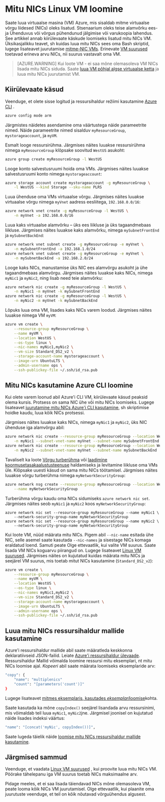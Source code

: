 <properties
   pageTitle="Luua Linux VM mitu NICs | Microsoft Azure'i"
   description="Siit saate teada, kuidas luua Linux VM mitu NICs manustatud Azure'i CLI või ressursihaldur mallide kasutamine."
   services="virtual-machines-linux"
   documentationCenter=""
   authors="iainfoulds"
   manager="timlt"
   editor=""/>

<tags
   ms.service="virtual-machines-linux"
   ms.devlang="na"
   ms.topic="article"
   ms.tgt_pltfrm="vm-linux"
   ms.workload="infrastructure"
   ms.date="10/27/2016"
   ms.author="iainfou"/>

# <a name="creating-a-linux-vm-with-multiple-nics"></a>Mitu NICs Linux VM loomine
Saate luua virtuaalse masina (VM) Azure, mis sisaldab mitme virtuaalse võrgu liidesed (NICs) oleks lisatud. Stsenaarium oleks teise alamvõrku ees- ja Ühenduvus või võrgus pühendunud jälgimise või varukoopia lahendus. See artikkel annab kiirülevaate käskude loomiseks lisatud mitu NICs VM. Üksikasjalikku teavet, sh kuidas luua mitu NICs sees oma Bash skriptid, lugege lisateavet juurutamise [mitme-NIC VMs](../virtual-network/virtual-network-deploy-multinic-arm-cli.md). Erinevate [VM suurused](virtual-machines-linux-sizes.md) toetavad erineva arvu NICs, nii suurus vastavalt oma VM.

>[AZURE.WARNING] Kui loote VM - ei saa mõne olemasoleva VM NICs lisada mitu NICs siduda. Saate [luua VM põhjal algse virtuaalse ketta](virtual-machines-linux-copy-vm.md) ja luua mitu NICs juurutamist VM.

## <a name="quick-commands"></a>Kiirülevaate käsud
Veenduge, et olete sisse logitud ja ressursihaldur režiimi kasutamine [Azure CLI](../xplat-cli-install.md) .

```bash
azure config mode arm
```

Järgmistes näidetes asendamine oma väärtustega näide parameetrite nimed. Näide parameetrite nimed sisalduv `myResourceGroup`, `mystorageaccount`, ja `myVM`.

Esmalt looge ressursirühma. Järgmises näites luuakse ressursirühma nimega `myResourceGroup` klõpsake soovitud `WestUS` asukoht:

```bash
azure group create myResourceGroup -l WestUS
```

Looge konto salvestusruumi hoida oma VMs. Järgmises näites luuakse salvestusruumi konto nimega `mystorageaccount`:

```bash
azure storage account create mystorageaccount -g myResourceGroup \
    -l WestUS --kind Storage --sku-name PLRS
```

Luua ühenduse oma VMs virtuaalse võrgu. Järgmises näites luuakse virtuaalse võrgu nimega `myVnet` aadress eesliitega, `192.168.0.0/16`:

```bash
azure network vnet create -g myResourceGroup -l WestUS \
    -n myVnet -a 192.168.0.0/16
```

Luua kaks virtuaalse alamvõrku – üks ees liikluse ja üks tagaandmebaas liikluse. Järgmises näites luuakse kaks alamvõrku, nimega `mySubnetFrontEnd` ja `mySubnetBackEnd`:

```bash
azure network vnet subnet create -g myResourceGroup -e myVnet \
    -n mySubnetFrontEnd -a 192.168.1.0/24
azure network vnet subnet create -g myResourceGroup -e myVnet \
    -n mySubnetBackEnd -a 192.168.2.0/24
```

Looge kaks NICs, manustamise üks NIC ees alamvõrgu asukoht ja ühe tagaandmebaas alamvõrgu. Järgmises näites luuakse kaks NICs, nimega `myNic1` ja `myNic2`, ning lisab need teie alamvõrku:

```bash
azure network nic create -g myResourceGroup -l WestUS \
    -n myNic1 -m myVnet -k mySubnetFrontEnd
azure network nic create -g myResourceGroup -l WestUS \
    -n myNic2 -m myVnet -k mySubnetBackEnd
```

Lõpuks luua oma VM, lisades kaks NICs varem loodud. Järgmises näites luuakse nimega VM `myVM`:

```bash
azure vm create \
    --resource-group myResourceGroup \
    --name myVM \
    --location WestUS \
    --os-type linux \
    --nic-names myNic1,myNic2 \
    --vm-size Standard_DS2_v2 \
    --storage-account-name mystorageaccount \
    --image-urn UbuntuLTS \
    --admin-username ops \
    --ssh-publickey-file ~/.ssh/id_rsa.pub
```

## <a name="creating-multiple-nics-using-azure-cli"></a>Mitu NICs kasutamine Azure CLI loomine
Kui olete varem loonud abil Azure'i CLI VM, kiirülevaate käsud peaksid olema kursis. Protsess on sama NIC ühe või mitu NICs loomiseks. Lugege lisateavet [juurutamine mitu NICs Azure'i CLI kasutamine](../virtual-network/virtual-network-deploy-multinic-arm-cli.md), sh skriptimise hoidke kaudu, luua kõik NICs protsessi.

Järgmises näites luuakse kaks NICs, nimega `myNic1` ja `myNic2`, üks NIC ühenduse iga alamvõrgu abil:

```bash
azure network nic create --resource-group myResourceGroup --location WestUS \
    -n myNic1 --subnet-vnet-name myVnet --subnet-name mySubnetFrontEnd
azure network nic create --resource-group myResourceGroup --location WestUS \
    -n myNic2 --subnet-vnet-name myVnet --subnet-name mySubnetBackEnd
```

Tavaliselt ka loote [Võrgu turberühma](../virtual-network/virtual-networks-nsg.md) või [laadimine koormusetasakaalustusteenuse](../load-balancer/load-balancer-overview.md) haldamiseks ja levitamine liikluse oma VMs üle. Klõpsake uuesti käsud on sama mitu NICs töötamisel. Järgmises näites luuakse võrgu turberühma nimega `myNetworkSecurityGroup`:

```bash
azure network nsg create --resource-group myResourceGroup --location WestUS \
    --name myNetworkSecurityGroup
```

Turberühma võrgu kaudu oma NICs sidumiseks `azure network nic set`. Järgmises näites seob `myNic1` ja `myNic2` koos `myNetworkSecurityGroup`:

```bashazure 
azure network nic set --resource-group myResourceGroup --name myNic1 \
    --network-security-group-name myNetworkSecurityGroup
azure network nic set --resource-group myResourceGroup --name myNic2 \
    --network-security-group-name myNetworkSecurityGroup
```

Kui loote VM, nüüd määrata mitu NICs. Pigem abil `--nic-name` esitada ühe NIC, selle asemel saate kasutada `--nic-names` ja sisestage NICs komaga eraldatud loend. Samuti peate Olge ettevaatlik, kui valite VM suurus. Saate lisada VM NICs koguarvu piirangud on. Lugege lisateavet [Linux VM suurused](virtual-machines-linux-sizes.md). Järgmises näites on kujutatud kuidas määrata mitu NICs ja seejärel VM suurus, mis toetab mitut NICs kasutamine (`Standard_DS2_v2`):

```bash
azure vm create \
    --resource-group myResourceGroup \
    --name myVM \
    --location WestUS \
    --os-type linux \
    --nic-names myNic1,myNic2 \
    --vm-size Standard_DS2_v2 \
    --storage-account-name mystorageaccount \
    --image-urn UbuntuLTS \
    --admin-username ops \
    --ssh-publickey-file ~/.ssh/id_rsa.pub
```

## <a name="creating-multiple-nics-using-resource-manager-templates"></a>Luua mitu NICs ressursihaldur mallide kasutamine
Azure'i ressursihaldur mallide abil saate määratleda keskkonna deklaratiivseid JSON-failid. Leiate [Azure'i ressursihaldur ülevaade](../azure-resource-manager/resource-group-overview.md). Ressursihaldur Mallid võimalda loomine ressursi mitu eksemplari, nt mitu NICs loomise ajal. *Kopeeri* abil saate määrata loomiseks eksemplaride arv:

```bash
"copy": {
    "name": "multiplenics"
    "count": "[parameters('count')]"
}
```

Lugege lisateavet [mitmes eksemplaris, kasutades *eksemplari*loomise](../resource-group-create-multiple.md)kohta. 

Saate kasutada ka mõne `copyIndex()` seejärel lisandada arvu ressursinimi, mis võimaldab teil luua `myNic1`, `myNic2`jne. Järgmisel joonisel on kujutatud näide lisades indeksi väärtus:

```bash
"name": "[concat('myNic', copyIndex())]", 
```

Saate lugeda täielik näide [loomise mitu NICs ressursihaldur mallide kasutamine](../virtual-network/virtual-network-deploy-multinic-arm-template.md).

## <a name="next-steps"></a>Järgmised sammud
Veenduge, et vaadata [Linux VM suurused](virtual-machines-linux-sizes.md) , kui proovite luua mitu NICs VM. Pöörake tähelepanu iga VM suurus toetab NICs maksimaalne arv. 

Pidage meeles, et ei saa lisada täiendavad NICs mõne olemasoleva VM, peate looma kõik NICs VM juurutamisel. Olge ettevaatlik, kui plaanite oma juurutuste veenduge, et teil on kõik nõutavad võrguühendus algusest.